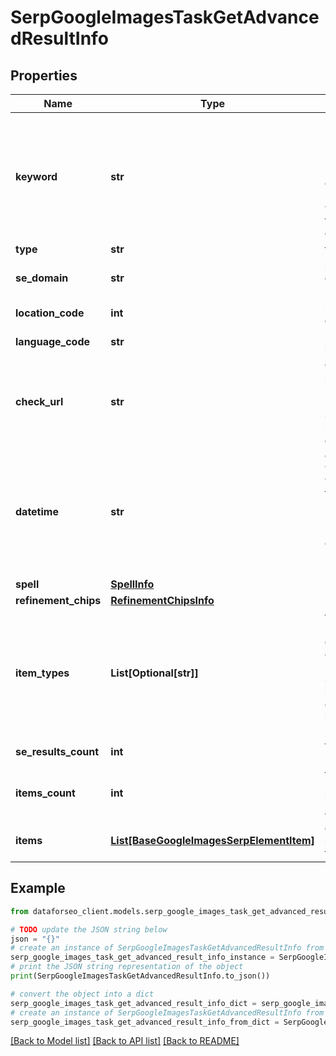 # SerpGoogleImagesTaskGetAdvancedResultInfo


## Properties

Name | Type | Description | Notes
------------ | ------------- | ------------- | -------------
**keyword** | **str** | keyword received in a POST array the keyword is returned with decoded %## (plus symbol ‘+’ will be decoded to a space character) | [optional] 
**type** | **str** | type of element | [optional] 
**se_domain** | **str** | search engine domain in a POST array | [optional] 
**location_code** | **int** | location code in a POST array | [optional] 
**language_code** | **str** | language code in a POST array | [optional] 
**check_url** | **str** | direct URL to search engine results you can use it to make sure that we provided accurate results | [optional] 
**datetime** | **str** | date and time when the result was received in the UTC format: “yyyy-mm-dd hh-mm-ss +00:00” example: 2019-11-15 12:57:46 +00:00 | [optional] 
**spell** | [**SpellInfo**](SpellInfo.md) |  | [optional] 
**refinement_chips** | [**RefinementChipsInfo**](RefinementChipsInfo.md) |  | [optional] 
**item_types** | **List[Optional[str]]** | types of search results in SERP contains types of search results (items) found in SERP. possible item types: carousel, images_search, related_searches | [optional] 
**se_results_count** | **int** | total number of results in SERP | [optional] 
**items_count** | **int** | the number of results returned in the items array | [optional] 
**items** | [**List[BaseGoogleImagesSerpElementItem]**](BaseGoogleImagesSerpElementItem.md) | elements of search results found in SERP | [optional] 

## Example

```python
from dataforseo_client.models.serp_google_images_task_get_advanced_result_info import SerpGoogleImagesTaskGetAdvancedResultInfo

# TODO update the JSON string below
json = "{}"
# create an instance of SerpGoogleImagesTaskGetAdvancedResultInfo from a JSON string
serp_google_images_task_get_advanced_result_info_instance = SerpGoogleImagesTaskGetAdvancedResultInfo.from_json(json)
# print the JSON string representation of the object
print(SerpGoogleImagesTaskGetAdvancedResultInfo.to_json())

# convert the object into a dict
serp_google_images_task_get_advanced_result_info_dict = serp_google_images_task_get_advanced_result_info_instance.to_dict()
# create an instance of SerpGoogleImagesTaskGetAdvancedResultInfo from a dict
serp_google_images_task_get_advanced_result_info_from_dict = SerpGoogleImagesTaskGetAdvancedResultInfo.from_dict(serp_google_images_task_get_advanced_result_info_dict)
```
[[Back to Model list]](../README.md#documentation-for-models) [[Back to API list]](../README.md#documentation-for-api-endpoints) [[Back to README]](../README.md)


